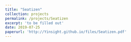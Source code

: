 ```yaml
---
title: "Seatizen"
collection: projects
permalink: /projects/Seatizen
excerpt: 'to be filled out'
date: 2019-07-25
paperurl: 'http://Yinsight.github.io/files/Seatizen.pdf'
---
```

